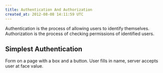 ```yaml
---
title: Authentication And Authorization
created_at: 2012-08-08 14:11:59 UTC
---
```


Authentication is the process of allowing users to identify themselves. Authorization is the process of checking permissions of identified users.

## Simplest Authentication

Form on a page with a box and a button. User fills in name, server accepts user at face value.

## 
